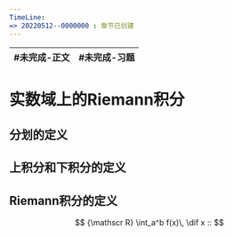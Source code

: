```yaml
---
TimeLine: 
=> 20220512--0000000 : 章节已创建
---
```

| #未完成-正文 | #未完成-习题 |
| ------------ | ------------ |

# 实数域上的Riemann积分

## 分划的定义

## 上积分和下积分的定义

$$
$$

## Riemann积分的定义

$$
{\mathscr R} \int_a^b f(x)\, \dif x :: 
$$

